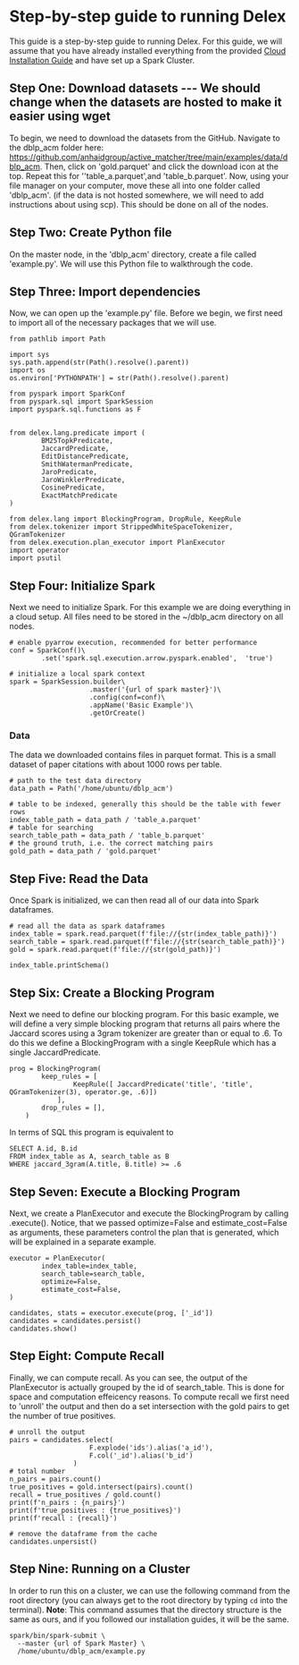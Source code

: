 # Step-by-step guide to running Delex

This guide is a step-by-step guide to running Delex. For this guide, we will assume that you have already installed everything from the provided [Cloud Installation Guide](https://github.com/anhaidgroup/delex/blob/docs/doc/installation-guides/install-cloud-based-cluster.md) and have set up a Spark Cluster.

## Step One: Download datasets --- We should change when the datasets are hosted to make it easier using wget

To begin, we need to download the datasets from the GitHub. Navigate to the dblp_acm folder here: https://github.com/anhaidgroup/active_matcher/tree/main/examples/data/dblp_acm. Then, click on 'gold.parquet' and click the download icon at the top. Repeat this for ''table_a.parquet',and 'table_b.parquet'. Now, using your file manager on your computer, move these all into one folder called 'dblp_acm'. (if the data is not hosted somewhere, we will need to add instructions about using scp). This should be done on all of the nodes.

## Step Two: Create Python file

On the master node, in the 'dblp_acm' directory, create a file called 'example.py'. We will use this Python file to walkthrough the code.

## Step Three: Import dependencies

Now, we can open up the 'example.py' file. Before we begin, we first need to import all of the necessary packages that we will use.

```
from pathlib import Path

import sys
sys.path.append(str(Path().resolve().parent))
import os
os.environ['PYTHONPATH'] = str(Path().resolve().parent)

from pyspark import SparkConf
from pyspark.sql import SparkSession
import pyspark.sql.functions as F


from delex.lang.predicate import (
        BM25TopkPredicate,
        JaccardPredicate,
        EditDistancePredicate,
        SmithWatermanPredicate,
        JaroPredicate,
        JaroWinklerPredicate,
        CosinePredicate,
        ExactMatchPredicate
)

from delex.lang import BlockingProgram, DropRule, KeepRule
from delex.tokenizer import StrippedWhiteSpaceTokenizer, QGramTokenizer
from delex.execution.plan_executor import PlanExecutor
import operator
import psutil
```

## Step Four: Initialize Spark

Next we need to initialize Spark. For this example we are doing everything in a cloud setup. All files need to be stored in the ~/dblp_acm directory on all nodes.

```
# enable pyarrow execution, recommended for better performance
conf = SparkConf()\
        .set('spark.sql.execution.arrow.pyspark.enabled',  'true')

# initialize a local spark context
spark = SparkSession.builder\
                    .master('{url of spark master}')\
                    .config(conf=conf)\
                    .appName('Basic Example')\
                    .getOrCreate()
```

### Data

The data we downloaded contains files in parquet format. This is a small dataset of paper citations with about 1000 rows per table.

```
# path to the test data directory
data_path = Path('/home/ubuntu/dblp_acm')

# table to be indexed, generally this should be the table with fewer rows
index_table_path = data_path / 'table_a.parquet'
# table for searching
search_table_path = data_path / 'table_b.parquet'
# the ground truth, i.e. the correct matching pairs
gold_path = data_path / 'gold.parquet'
```

## Step Five: Read the Data

Once Spark is initialized, we can then read all of our data into Spark dataframes.

```
# read all the data as spark dataframes
index_table = spark.read.parquet(f'file://{str(index_table_path)}')
search_table = spark.read.parquet(f'file://{str(search_table_path)}')
gold = spark.read.parquet(f'file://{str(gold_path)}')

index_table.printSchema()
```

## Step Six: Create a Blocking Program

Next we need to define our blocking program. For this basic example, we will define a very simple blocking program that returns all pairs where the Jaccard scores using a 3gram tokenizer are greater than or equal to .6. To do this we define a BlockingProgram with a single KeepRule which has a single JaccardPredicate.

```
prog = BlockingProgram(
        keep_rules = [
                KeepRule([ JaccardPredicate('title', 'title', QGramTokenizer(3), operator.ge, .6)])
            ],
        drop_rules = [],
    )
```

In terms of SQL this program is equivalent to

```
SELECT A.id, B.id
FROM index_table as A, search_table as B
WHERE jaccard_3gram(A.title, B.title) >= .6
```

## Step Seven: Execute a Blocking Program

Next, we create a PlanExecutor and execute the BlockingProgram by calling .execute(). Notice, that we passed optimize=False and estimate_cost=False as arguments, these parameters control the plan that is generated, which will be explained in a separate example.

```
executor = PlanExecutor(
        index_table=index_table,
        search_table=search_table,
        optimize=False,
        estimate_cost=False,
)

candidates, stats = executor.execute(prog, ['_id'])
candidates = candidates.persist()
candidates.show()
```

## Step Eight: Compute Recall

Finally, we can compute recall. As you can see, the output of the PlanExecutor is actually grouped by the id of search_table. This is done for space and computation effeicency reasons. To compute recall we first need to 'unroll' the output and then do a set intersection with the gold pairs to get the number of true positives.

```
# unroll the output
pairs = candidates.select(
                    F.explode('ids').alias('a_id'),
                    F.col('_id').alias('b_id')
                )
# total number
n_pairs = pairs.count()
true_positives = gold.intersect(pairs).count()
recall = true_positives / gold.count()
print(f'n_pairs : {n_pairs}')
print(f'true_positives : {true_positives}')
print(f'recall : {recall}')

# remove the dataframe from the cache
candidates.unpersist()
```

## Step Nine: Running on a Cluster

In order to run this on a cluster, we can use the following command from the root directory (you can always get to the root directory by typing `cd` into the terminal). **Note**: This command assumes that the directory structure is the same as ours, and if you followed our installation guides, it will be the same.

```
spark/bin/spark-submit \
  --master {url of Spark Master} \
  /home/ubuntu/dblp_acm/example.py
```
